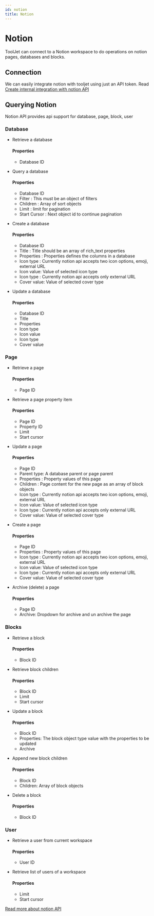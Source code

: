 ```yaml
---
id: notion
title: Notion
---
```

# Notion

ToolJet can connect to a Notion workspace to do operations on notion pages, databases and blocks.
## Connection
We can easily integrate notion with tooljet using just an API token. Read [Create internal integration with notion API](https://www.notion.so/help/create-integrations-with-the-notion-api)

## Querying Notion

Notion API provides api support for database, page, block, user

### Database

- Retrieve a database

  #### **Properties**

    - Database ID

- Query a database

  #### **Properties**

    - Database ID
    - Filter : This must be an object of filters
    - Children : Array of sort objects
    - Limit : limit for pagination
    - Start Cursor : Next object id to continue pagination

- Create a database
    #### **Properties**
    - Database ID
    - Title : Title should be an array of rich_text properties
    - Properties : Properties defines the columns in a database
    - Icon type : Currently notion api accepts two icon options, emoji, external URL
    - Icon value: Value of selected icon type
    - Icon type : Currently notion api accepts only external URL
    - Cover value: Value of selected cover type

- Update a database
  #### **Properties**
    - Database ID
    - Title
    - Properties
    - Icon type
    - Icon value
    - Icon type
    - Cover value

### Page

- Retrieve a page
    #### **Properties**
    - Page ID

- Retrieve a page property item
    #### **Properties**
    - Page ID
    - Property ID
    - Limit
    - Start cursor

- Update a page
    #### **Properties**
    - Page ID
    - Parent type: A database parent or page parent
    - Properties : Property values of this page
    - Children : Page content for the new page as an array of block objects
    - Icon type : Currently notion api accepts two icon options, emoji, external URL
    - Icon value: Value of selected icon type
    - Icon type : Currently notion api accepts only external URL
    - Cover value: Value of selected cover type

- Create a page
    #### **Properties**
    - Page ID
    - Properties : Property values of this page
    - Icon type : Currently notion api accepts two icon options, emoji, external URL
    - Icon value: Value of selected icon type
    - Icon type : Currently notion api accepts only external URL
    - Cover value: Value of selected cover type

- Archive (delete) a page
    #### **Properties**
    - Page ID
    - Archive: Dropdown for archive and un archive the page

  
### Blocks

- Retrieve a block
    #### **Properties**
    - Block ID

- Retrieve block children
    #### **Properties**
    - Block ID
    - Limit
    - Start cursor

- Update a block
    #### **Properties**
    - Block ID
    - Properties: The block object type value with the properties to be updated
    - Archive

- Append new block children
    #### **Properties**
    - Block ID
    - Children: Array of block objects

- Delete a block
    #### **Properties**
    - Block ID

### User

- Retrieve a user from current workspace
    #### **Properties**
    - User ID
    
- Retrieve list of users of a workspace
    #### **Properties**
    - Limit
    - Start cursor

[Read more about notion API](https://developers.notion.com/reference/intro)
